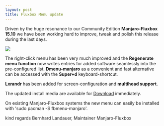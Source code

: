 ```yaml
---
layout: post
title: Fluxbox Menu update
---
```

 
Driven by the huge resonance to our Community Edition **Manjaro-Fluxbox 15.10** we have been working hard to improve, tweak and polish this release during the last days.

<img src="https://manjaro.github.io/images/fluxbox-menus.jpg">

The right-click menu has been very much improved and the **Regenerate menu function** now writes entries for added software seamlessly into the pre-configured list.
**Dmenu-manjaro** as a convenient and fast alternative can be accessed with the **Super+d** keyboard-shortcut.

**Lxrandr** has been added for screen-configuration and **multihead support**.

The updated install media are available for [Download](https://sourceforge.net/projects/manjaro-fluxbox/files/manjaro-fluxbox-15.10/) immediately.

On existing Manjaro-Fluxbox systems the new menu can easily be installed with 'sudo pacman -S fbmenu-manjaro'.

kind regards
Bernhard Landauer, Maintainer Manjaro-Fluxbox
